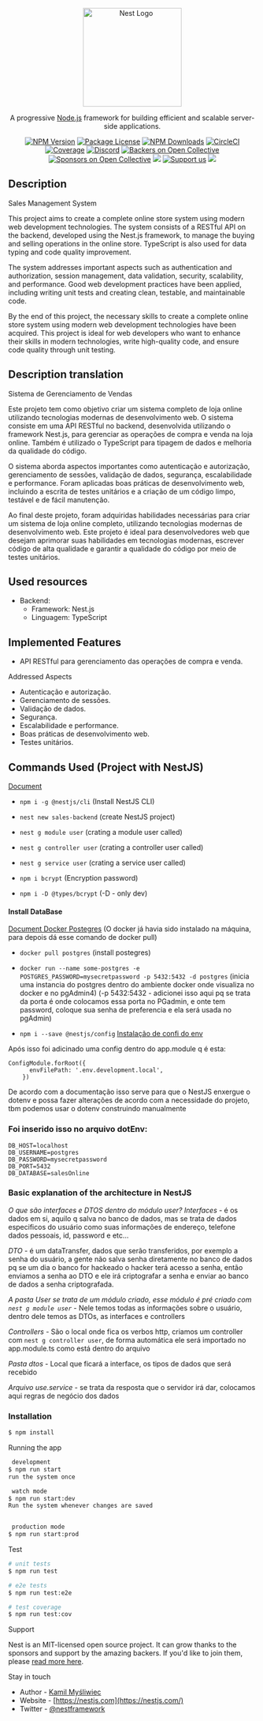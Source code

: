 <p align="center">
  <a href="http://nestjs.com/" target="blank"><img src="https://nestjs.com/img/logo-small.svg" width="200" alt="Nest Logo" /></a>
</p>

[circleci-image]: https://img.shields.io/circleci/build/github/nestjs/nest/master?token=abc123def456
[circleci-url]: https://circleci.com/gh/nestjs/nest

  <p align="center">A progressive <a href="http://nodejs.org" target="_blank">Node.js</a> framework for building efficient and scalable server-side applications.</p>
    <p align="center">
<a href="https://www.npmjs.com/~nestjscore" target="_blank"><img src="https://img.shields.io/npm/v/@nestjs/core.svg" alt="NPM Version" /></a>
<a href="https://www.npmjs.com/~nestjscore" target="_blank"><img src="https://img.shields.io/npm/l/@nestjs/core.svg" alt="Package License" /></a>
<a href="https://www.npmjs.com/~nestjscore" target="_blank"><img src="https://img.shields.io/npm/dm/@nestjs/common.svg" alt="NPM Downloads" /></a>
<a href="https://circleci.com/gh/nestjs/nest" target="_blank"><img src="https://img.shields.io/circleci/build/github/nestjs/nest/master" alt="CircleCI" /></a>
<a href="https://coveralls.io/github/nestjs/nest?branch=master" target="_blank"><img src="https://coveralls.io/repos/github/nestjs/nest/badge.svg?branch=master#9" alt="Coverage" /></a>
<a href="https://discord.gg/G7Qnnhy" target="_blank"><img src="https://img.shields.io/badge/discord-online-brightgreen.svg" alt="Discord"/></a>
<a href="https://opencollective.com/nest#backer" target="_blank"><img src="https://opencollective.com/nest/backers/badge.svg" alt="Backers on Open Collective" /></a>
<a href="https://opencollective.com/nest#sponsor" target="_blank"><img src="https://opencollective.com/nest/sponsors/badge.svg" alt="Sponsors on Open Collective" /></a>
  <a href="https://paypal.me/kamilmysliwiec" target="_blank"><img src="https://img.shields.io/badge/Donate-PayPal-ff3f59.svg"/></a>
    <a href="https://opencollective.com/nest#sponsor"  target="_blank"><img src="https://img.shields.io/badge/Support%20us-Open%20Collective-41B883.svg" alt="Support us"></a>
  <a href="https://twitter.com/nestframework" target="_blank"><img src="https://img.shields.io/twitter/follow/nestframework.svg?style=social&label=Follow"></a>
</p>
  <!--[![Backers on Open Collective](https://opencollective.com/nest/backers/badge.svg)](https://opencollective.com/nest#backer)
  [![Sponsors on Open Collective](https://opencollective.com/nest/sponsors/badge.svg)](https://opencollective.com/nest#sponsor)-->

<h2>Description</h2>

Sales Management System

This project aims to create a complete online store system using modern web development technologies. The system consists of a RESTful API on the backend, developed using the Nest.js framework, to manage the buying and selling operations in the online store. TypeScript is also used for data typing and code quality improvement.

The system addresses important aspects such as authentication and authorization, session management, data validation, security, scalability, and performance. Good web development practices have been applied, including writing unit tests and creating clean, testable, and maintainable code.

By the end of this project, the necessary skills to create a complete online store system using modern web development technologies have been acquired. This project is ideal for web developers who want to enhance their skills in modern technologies, write high-quality code, and ensure code quality through unit testing.

<h2>Description translation</h2>

Sistema de Gerenciamento de Vendas

Este projeto tem como objetivo criar um sistema completo de loja online utilizando tecnologias modernas de desenvolvimento web. O sistema consiste em uma API RESTful no backend, desenvolvida utilizando o framework Nest.js, para gerenciar as operações de compra e venda na loja online. Também é utilizado o TypeScript para tipagem de dados e melhoria da qualidade do código.

O sistema aborda aspectos importantes como autenticação e autorização, gerenciamento de sessões, validação de dados, segurança, escalabilidade e performance. Foram aplicadas boas práticas de desenvolvimento web, incluindo a escrita de testes unitários e a criação de um código limpo, testável e de fácil manutenção.

Ao final deste projeto, foram adquiridas habilidades necessárias para criar um sistema de loja online completo, utilizando tecnologias modernas de desenvolvimento web. Este projeto é ideal para desenvolvedores web que desejam aprimorar suas habilidades em tecnologias modernas, escrever código de alta qualidade e garantir a qualidade do código por meio de testes unitários.

<h2>Used resources</h2>


- Backend:
  - Framework: Nest.js
  - Linguagem: TypeScript

<h2>Implemented Features</h2>

- API RESTful para gerenciamento das operações de compra e venda.

Addressed Aspects

- Autenticação e autorização.
- Gerenciamento de sessões.
- Validação de dados.
- Segurança.
- Escalabilidade e performance.
- Boas práticas de desenvolvimento web.
- Testes unitários.

<h2>Commands Used (Project with NestJS)</h2> 

[Document](https://docs.nestjs.com/)

- `npm i -g @nestjs/cli` (Install NestJS CLI)

- `nest new sales-backend` (create NestJS project)

- `nest g module user` (crating a module user called)

- `nest g controller user` (crating a controller user called)

- `nest g service user` (crating a service user called)

- `npm i bcrypt` (Encryption password)

- `npm i -D @types/bcrypt` (-D - only dev)

<h4>Install DataBase</h4> 

[Document Docker Postegres](https://hub.docker.com/_/postgres)
(O docker já havia sido instalado na máquina, para depois dá esse comando de docker pull)

- `docker pull postgres` (install postegres)

- `docker run --name some-postgres -e POSTGRES_PASSWORD=mysecretpassword -p 5432:5432 -d postgres` (inicia uma instancia do postgres dentro do ambiente docker onde visualiza no docker e no pgAdmin4)
(-p 5432:5432 - adicionei isso aqui pq se trata da porta é onde colocamos essa porta no PGadmin, e onte tem password, coloque sua senha de preferencia e ela será usada no pgAdmin)

- `npm i --save @nestjs/config` [Instalação de confi do env](https://docs.nestjs.com/techniques/configuration)

Após isso foi adicinado uma config dentro do app.module q é esta:

```
ConfigModule.forRoot({
      envFilePath: '.env.development.local',
    })
```

De acordo com a documentação isso serve para que o NestJS enxergue o dotenv e possa fazer alterações de acordo com a necessidade do projeto, tbm podemos usar o dotenv construindo manualmente

<h3>Foi inserido isso no arquivo dotEnv:</h3> 

```
DB_HOST=localhost
DB_USERNAME=postgres
DB_PASSWORD=mysecretpassword
DB_PORT=5432
DB_DATABASE=salesOnline
```

<h3>Basic explanation of the architecture in NestJS</h3>

_O que são interfaces e DTOS dentro do módulo user?_
_Interfaces_ - é os dados em si, aquilo q salva no banco de dados, mas se trata de dados especificos do usuário como suas informações de endereço, telefone dados pessoais, id, password e etc...


_DTO_ - é um dataTransfer, dados que serão transferidos, por exemplo a senha do usuário, a gente não salva senha diretamente no banco de dados pq se um dia o banco for hackeado o hacker terá acesso a senha, então enviamos a senha ao DTO e ele irá criptografar a senha e enviar ao banco de dados a senha criptografada.

_A pasta User se trata de um módulo criado, esse módulo é pré criado com `nest g module user`_ - Nele temos todas as informações sobre o usuário, dentro dele temos as DTOs, as interfaces e controllers

_Controllers_ - São o local onde fica os verbos http, criamos um controller com `nest g controller user`, de forma automática ele será importado no app.module.ts como está dentro do arquivo

_Pasta dtos_ - Local que ficará a interface, os tipos de dados que será recebido

_Arquivo use.service_ - se trata da resposta que o servidor irá dar, colocamos aqui regras de negócio dos dados


<h3>Installation</h3>

```bash
$ npm install
```

Running the app

```bash
 development
$ npm run start 
run the system once

 watch mode
$ npm run start:dev
Run the system whenever changes are saved


 production mode
$ npm run start:prod
```

Test

```bash
# unit tests
$ npm run test

# e2e tests
$ npm run test:e2e

# test coverage
$ npm run test:cov
```

Support

Nest is an MIT-licensed open source project. It can grow thanks to the sponsors and support by the amazing backers. If you'd like to join them, please [read more here](https://docs.nestjs.com/support).

Stay in touch

- Author - [Kamil Myśliwiec](https://kamilmysliwiec.com)
- Website - [https://nestjs.com](https://nestjs.com/)
- Twitter - [@nestframework](https://twitter.com/nestframework)
